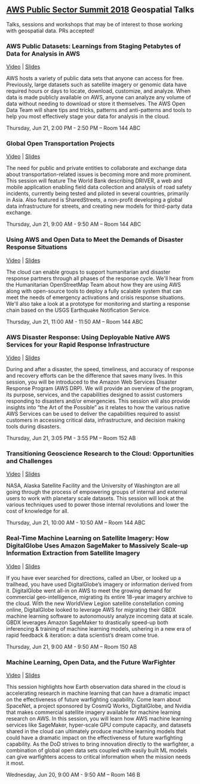 ## [AWS Public Sector Summit 2018](https://aws.amazon.com/summits/public-sector-summit-washington-dc-2018/) Geospatial Talks
Talks, sessions and workshops that may be of interest to those working with geospatial data. PRs accepted!

### AWS Public Datasets: Learnings from Staging Petabytes of Data for Analysis in AWS

[Video]() | [Slides]()

AWS hosts a variety of public data sets that anyone can access for free. Previously, large datasets such as satellite imagery or genomic data have required hours or days to locate, download, customize, and analyze. When data is made publicly available on AWS, anyone can analyze any volume of data without needing to download or store it themselves. The AWS Open Data Team will share tips and tricks, patterns and anti-patterns and tools to help you most effectively stage your data for analysis in the cloud.

Thursday, Jun 21, 2:00 PM - 2:50 PM – Room 144 ABC

### Global Open Transportation Projects

[Video]() | [Slides]()

The need for public and private entities to collaborate and exchange data about transportation-related issues is becoming more and more prominent. This session will feature The World Bank describing DRIVER, a web and mobile application enabling field data collection and analysis of road safety incidents, currently being tested and piloted in several countries, primarily in Asia. Also featured is SharedStreets, a non-profit developing a global data infrastructure for streets, and creating new models for third-party data exchange.

Thursday, Jun 21, 9:00 AM - 9:50 AM – Room 144 ABC

### Using AWS and Open Data to Meet the Demands of Disaster Response Situations

[Video]() | [Slides]()

The cloud can enable groups to support humanitarian and disaster response partners through all phases of the response cycle. We'll hear from the Humanitarian OpenStreetMap Team about how they are using AWS along with open-source tools to deploy a fully scalable system that can meet the needs of emergency activations and crisis response situations. We'll also take a look at a prototype for monitoring and starting a response chain based on the USGS Earthquake Notification Service.

Thursday, Jun 21, 11:00 AM - 11:50 AM – Room 144 ABC

### AWS Disaster Response: Using Deployable Native AWS Services for your Rapid Response Infrastructure

[Video]() | [Slides]()

During and after a disaster, the speed, timeliness, and accuracy of response and recovery efforts can be the difference that saves many lives. In this session, you will be introduced to the Amazon Web Services Disaster Response Program (AWS DRP). We will provide an overview of the program, its purpose, services, and the capabilities designed to assist customers responding to disasters and/or emergencies. This session will also provide insights into “the Art of the Possible” as it relates to how the various native AWS Services can be used to deliver the capabilities required to assist customers in accessing critical data, infrastructure, and decision making tools during disasters.

Thursday, Jun 21, 3:05 PM - 3:55 PM – Room 152 AB

### Transitioning Geoscience Research to the Cloud: Opportunities and Challenges

[Video]() | [Slides]()

NASA, Alaska Satellite Facility and the University of Washington are all going through the process of empowering groups of internal and external users to work with planetary scale datasets. This session will look at the various techniques used to power those internal revolutions and lower the cost of knowledge for all.

Thursday, Jun 21, 10:00 AM - 10:50 AM – Room 144 ABC

### Real-Time Machine Learning on Satellite Imagery: How DigitalGlobe Uses Amazon SageMaker to Massively Scale-up Information Extraction from Satellite Imagery

[Video]() | [Slides]()

If you have ever searched for directions, called an Uber, or looked up a trailhead, you have used DigitalGlobe’s imagery or information derived from it. DigitalGlobe went all-in on AWS to meet the growing demand for commercial geo-intelligence, migrating its entire 18-year imagery archive to the cloud. With the new WorldView Legion satellite constellation coming online, DigitalGlobe looked to leverage AWS for migrating their GBDX machine learning software to autonomously analyze incoming data at scale. GBDX leverages Amazon SageMaker to drastically speed-up both inferencing & training of machine learning models, ushering in a new era of rapid feedback & iteration: a data scientist’s dream come true.

Thursday, Jun 21, 9:00 AM - 9:50 AM – Room 150 AB

### Machine Learning, Open Data, and the Future WarFighter

[Video]() | [Slides]()

This session highlights how Earth observation data shared in the cloud is accelerating research in machine learning that can have a dramatic impact on the effectiveness of future warfighting capability. Come learn about SpaceNet, a project sponsored by CosmiQ Works, DigitalGlobe, and Nvidia that makes commercial satellite imagery available for machine learning research on AWS. In this session, you will learn how AWS machine learning services like SageMaker, hyper-scale GPU compute capacity, and datasets shared in the cloud can ultimately produce machine learning models that could have a dramatic impact on the effectiveness of future warfighting capability. As the DoD strives to bring innovation directly to the warfighter, a combination of global open data sets coupled with easily built ML models can give warfighters access to critical information when the mission needs it most.

Wednesday, Jun 20, 9:00 AM - 9:50 AM – Room 146 B



